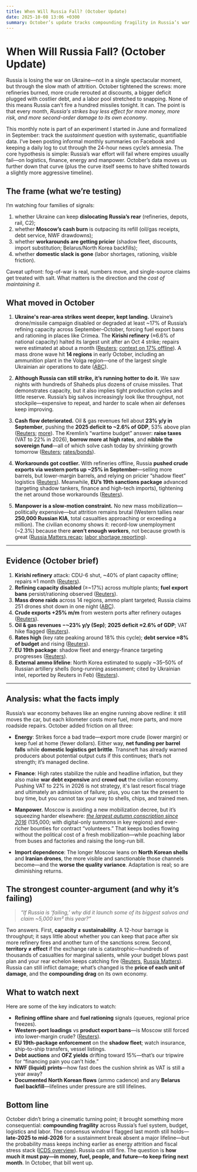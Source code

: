 ```yaml
---
title: When Will Russia Fall? (October Update)
date: 2025-10-08 13:06 +0300
summary: October’s update tracks compounding fragility in Russia’s war effort—deeper refinery strikes, deteriorating cash flow, pricier logistics, and mounting labor shortages—arguing capacity remains but sustainability erodes.
---
```

# When Will Russia Fall? (October Update)

Russia is losing the war on Ukraine—not in a single spectacular moment, but through the slow math of attrition. October tightened the screws: more refineries burned, more crude rerouted at discounts, a bigger deficit plugged with costlier debt, and a labor pool stretched to snapping. None of this means Russia can’t fire a hundred missiles tonight. It can. The point is that every month, *Russia's strikes buy less effect for more money, more risk, and more second-order damage to its own economy*.

This monthly note is part of an experiment I started in June and formalized in September: track the *sustainment* question with systematic, quantifiable data. I’ve been posting informal monthly summaries on Facebook and keeping a daily log to cut through the 24-hour news cycle’s amnesia. The core hypothesis is simple: Russia’s war effort will fail where empires usually fail—on logistics, finance, energy and manpower. October’s data moves us further down that curve (plus the curve itself seems to have shifted towards a slightly more aggressive timeline).

## The frame (what we’re testing)

I’m watching four families of signals:

1. whether Ukraine can keep **dislocating Russia’s rear** (refineries, depots, rail, C2);
2. whether **Moscow’s cash burn** is outpacing its refill (oil/gas receipts, debt service, NWF drawdowns);
3. whether **workarounds are getting pricier** (shadow fleet, discounts, import substitution; Belarus/North Korea backfills);
4. whether **domestic slack is gone** (labor shortages, rationing, visible friction).

Caveat upfront: fog-of-war is real, numbers move, and single-source claims get treated with salt. What matters is the direction and the *cost of maintaining it*.

## What moved in October

1. **Ukraine's rear-area strikes went deeper, kept landing.** Ukraine’s drone/missile campaign disabled or degraded at least ~17% of Russia’s refining capacity across September–October, forcing fuel export bans and rationing in places like Crimea. The **Kirishi refinery** (≈6.6% of national capacity) halted its largest unit after an Oct 4 strike; repairs were estimated at about a month ([Reuters](https://www.reuters.com/world/russias-kirishi-refinery-halts-largest-unit-after-drone-attack-sources-say-2025-10-06/#:~:text=Oct%206%20%28Reuters%29%20,industry%20sources%20said%20on%20Monday); [context on 17% offline](https://www.reuters.com/markets/commodities/ukrainian-strikes-russian-oil-facilities-could-be-boon-us-refiners-2025-09-09/#:~:text=Ukrainian%20attacks%20have%20shut%20down)). A mass drone wave hit **14 regions** in early October, including an ammunition plant in the Volga region—one of the largest single Ukrainian air operations to date ([ABC](https://abcnews.go.com/International/wireStory/ukraine-claims-drone-strikes-russian-ammo-plant-oil-126247731#:~:text=Russian%20authorities%20acknowledged%20a%20major)).

2. **Although Russia can still strike, it’s running hotter to do it.** We saw nights with hundreds of Shaheds plus dozens of cruise missiles. That demonstrates capacity, but it also implies tight production cycles and little reserve. Russia’s big salvos increasingly look like throughput, not stockpile—expensive to repeat, and harder to scale when air defenses keep improving.

3. **Cash flow deteriorated.** Oil & gas revenues fell about **23% y/y in September**, pushing the **2025 deficit to ~2.6% of GDP**, 53% above plan ([Reuters](https://www.reuters.com/markets/currencies/russian-finance-ministry-proposes-raising-vat-help-finance-war-ukraine-2025-09-24/#:~:text=In%202025%2C%20the%20deficit%20is,the%20previous%20target%20by%2053); [more](https://www.reuters.com/business/energy/russia-announces-budget-changes-aimed-reducing-oil-revenue-dependency-2025-09-18/#:~:text=Russia%27s%20state%20oil%20and%20gas,rouble%2C%20according%20to%20Reuters%27%20calculations)). The Kremlin’s “wartime budget” answer: **raise taxes** (VAT to 22% in 2026), **borrow more at high rates**, and **nibble the sovereign fund**—all of which solve cash today by shrinking growth tomorrow ([Reuters](https://www.reuters.com/markets/currencies/russian-finance-ministry-proposes-raising-vat-help-finance-war-ukraine-2025-09-24/#:~:text=of%20value,of%20the%20war%20in%20Ukraine); [rates/bonds](https://www.reuters.com/markets/europe/russia-will-borrow-more-than-planned-2025-finance-minister-says-2025-09-09/#:~:text=However%2C%20with%20the%20central%20bank%27s,despite%20the%20low%20debt%20burden)).

4. **Workarounds got costlier.** With refineries offline, Russia **pushed crude exports via western ports up ~25% in September**—selling more barrels, but lower-margin barrels, and relying on pricier “shadow fleet” logistics ([Reuters](https://www.reuters.com/business/energy/russias-western-port-oil-exports-up-25-after-drone-attacks-2025-10-01/#:~:text=MOSCOW%2C%20Oct%201%20%28Reuters%29%20,attacks%20freed%20up%20more%20crude)). Meanwhile, **EU’s 19th sanctions package** advanced (targeting shadow tankers, finance and high-tech imports), tightening the net around those workarounds ([Reuters](https://www.reuters.com/world/ukraines-zelenskiy-welcomes-presentation-19th-sanctions-package-russia-2025-09-19/#:~:text=,on%20the%20Telegram%20messaging%20app)).

5. **Manpower is a slow-motion constraint.** No new mass mobilization—politically expensive—but attrition remains brutal (Western tallies near **250,000 Russian KIA**, total casualties approaching or exceeding a million). The civilian economy shows it: record-low unemployment (~2.3%) because there **aren’t enough workers**, not because growth is great ([Russia Matters recap](https://www.russiamatters.org/news/russia-ukraine-war-report-card/russia-ukraine-war-report-card-sept-24-2025#:~:text=3,Ukraine%20war%2C%20according%20to%20Meduza); [labor shortage reporting](https://www.reuters.com/markets/europe/russias-labour-shortage-spreads-defence-sector-poaches-staff-2024-11-28/#:~:text=Heavy%20recruitment%20by%20the%20armed,statistics%20service%20showed%20on%20Wednesday)).

---

## Evidence (October brief)

1. **Kirishi refinery** attack: CDU-6 shut, ~40% of plant capacity offline; repairs ≈1 month ([Reuters](https://www.reuters.com/world/russias-kirishi-refinery-halts-largest-unit-after-drone-attack-sources-say-2025-10-06/#:~:text=According%20to%20the%20sources%2C%20CDU,the%20plant%27s%20total%20processing%20capacity)).
2. **Refining capacity disabled** (≥~17%) across multiple plants; **fuel export bans** persist/rationing observed ([Reuters](https://www.reuters.com/markets/commodities/ukrainian-strikes-russian-oil-facilities-could-be-boon-us-refiners-2025-09-09/#:~:text=Ukrainian%20attacks%20have%20shut%20down)).
3. **Mass drone raids** across 14 regions, ammo plant targeted; Russia claims 251 drones shot down in one night ([ABC](https://abcnews.go.com/International/wireStory/ukraine-claims-drone-strikes-russian-ammo-plant-oil-126247731#:~:text=Russian%20authorities%20acknowledged%20a%20major)).
4. **Crude exports +25% m/m** from western ports after refinery outages ([Reuters](https://www.reuters.com/business/energy/russias-western-port-oil-exports-up-25-after-drone-attacks-2025-10-01/#:~:text=Daily%20loadings%20of%20Urals%2C%20KEBCO,from%20August%2C%20Reuters%20estimates%20showed)).
5. **Oil & gas revenues −~23% y/y (Sep)**; **2025 deficit ≈2.6% of GDP**; VAT hike flagged ([Reuters](https://www.reuters.com/markets/currencies/russian-finance-ministry-proposes-raising-vat-help-finance-war-ukraine-2025-09-24/#:~:text=In%202025%2C%20the%20deficit%20is,the%20previous%20target%20by%2053)).
6. **Rates high** (key rate peaking around 18% this cycle); **debt service ≈8% of budget** and rising ([Reuters](https://www.reuters.com/markets/europe/russia-will-borrow-more-than-planned-2025-finance-minister-says-2025-09-09/#:~:text=However%2C%20with%20the%20central%20bank%27s,despite%20the%20low%20debt%20burden)).
7. **EU 19th package**: shadow fleet and energy-finance targeting progresses ([Reuters](https://www.reuters.com/world/ukraines-zelenskiy-welcomes-presentation-19th-sanctions-package-russia-2025-09-19/#:~:text=,on%20the%20Telegram%20messaging%20app)).
8. **External ammo lifeline**: North Korea estimated to supply ~35–50% of Russian artillery shells (long-running assessment; cited by Ukrainian intel, reported by Reuters in Feb) ([Reuters](https://www.reuters.com/world/ukraines-military-spy-chief-says-n-korea-provides-50-russias-ammunition-2025-02-23/#:~:text=KYIV%2C%20Feb%2023%20%28Reuters%29%20,Kyrylo%20Budanov%20said%20on%20Sunday)).

---

## Analysis: what the facts imply

Russia’s war economy behaves like an engine running above redline: it still moves the car, but each kilometer costs more fuel, more parts, and more roadside repairs. October added friction on all three:

* **Energy**: Strikes force a bad trade—export more crude (lower margin) or keep fuel at home (fewer dollars). Either way, **net funding per barrel falls** while **domestic logistics get brittle**. Transneft has already warned producers about potential output cuts if this continues; that’s not strength; it’s managed decline.

* **Finance**: High rates stabilize the ruble and headline inflation, but they also make **war debt expensive** and **crowd out** the civilian economy. Pushing VAT to 22% in 2026 is not strategy, it's last resort fiscal triage and ultimately an admission of failure; plus, you can tax the present to buy time, but you cannot tax your way to shells, chips, and trained men.

* **Manpower.** Moscow is avoiding a new mobilization decree, but it’s squeezing harder elsewhere: *[the largest autumn conscription since 2016](https://www.themoscowtimes.com/2025/09/29/putin-orders-highest-fall-conscription-target-in-9-years-a90658)* (135,000; with digital-only summons in key regions) and ever-richer bounties for contract “volunteers.” That keeps bodies flowing without the political cost of a fresh mobilization—while poaching labor from buses and factories and raising the long-run bill.

* **Import dependence**: The longer Moscow leans on **North Korean shells** and **Iranian drones**, the more visible and sanctionable those channels become—and the **worse the quality variance**. Adaptation is real; so are diminishing returns.

## The strongest counter-argument (and why it’s failing)

> *“If Russia is ‘failing,’ why did it launch some of its biggest salvos and claim ~5,000 km² this year?”*

Two answers. First, **capacity ≠ sustainability**. A 12-hour barrage is throughput; it says little about whether you can keep that pace after six more refinery fires and another turn of the sanctions screw. Second, **territory ≠ effect** if the exchange rate is catastrophic—hundreds of thousands of casualties for marginal salients, while your budget blows past plan and your rear echelon keeps catching fire ([Reuters](https://www.reuters.com/world/ukraines-zelenskiy-welcomes-presentation-19th-sanctions-package-russia-2025-09-19/#:~:text=), [Russia Matters](https://www.russiamatters.org/news/russia-ukraine-war-report-card/russia-ukraine-war-report-card-sept-24-2025#:~:text=3,Ukraine%20war%2C%20according%20to%20Meduza)). Russia can still inflict damage; what’s changed is the **price of each unit of damage**, and the **compounding drag** on its own economy.

## What to watch next

Here are some of the key indicators to watch:
* **Refining offline share** and **fuel rationing** signals (queues, regional price freezes).
* **Western-port loadings** vs **product export bans**—is Moscow still forced into lower-margin crude? ([Reuters](https://www.reuters.com/business/energy/russias-western-port-oil-exports-up-25-after-drone-attacks-2025-10-01/#:~:text=For%20now%2C%20higher%20exports%20are,its%20crude%20oil%20production%20plans)).
* **EU 19th-package enforcement** on the **shadow fleet**; watch insurance, ship-to-ship transfers, vessel listings.
* **Debt auctions** and **OFZ yields** drifting toward 15%—that’s our tripwire for “financing pain you can’t hide.”
* **NWF (liquid) prints**—how fast does the cushion shrink as VAT is still a year away?
* **Documented North Korean flows** (ammo cadence) and any **Belarus fuel backfill**—lifelines under pressure are still lifelines.

## Bottom line

October didn’t bring a cinematic turning point; it brought something more consequential: **compounding fragility** across Russia’s fuel system, budget, logistics and labor. The consensus window I flagged last month still holds—**late-2025 to mid-2026** for a sustainment break absent a major lifeline—but the probability mass keeps inching earlier as energy attrition and fiscal stress stack ([ICDS overview](https://icds.ee/en/resource-scarcity-and-war-are-strangling-russias-economy/#:~:text=%2A%20Phase%20I%20%282022,distortion%20and%20shrinking%20civilian%20economy)). Russia can still fire. The question is **how much it must pay—in money, fuel, people, and future—to keep firing next month**. In October, that bill went up.
